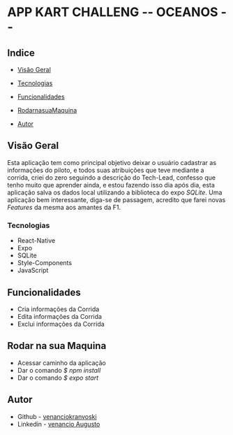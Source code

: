 # APP KART CHALLENG -- OCEANOS --

## Indice

  - [Visão Geral](#Visão-Geral)
  - [Tecnologias](#Tecnologias)
  - [Funcionalidades](#Funcionalidades)
  - [RodarnasuaMaquina](RodarnasuaMaquina)

- [Autor](#Autor)


## Visão Geral

Esta aplicação tem como principal objetivo deixar o usuário cadastrar as informações do piloto, e todos suas atribuições que teve mediante a corrida, criei do zero seguindo a descrição do Tech-Lead, confesso que tenho muito que aprender ainda, e estou fazendo isso dia após dia, esta aplicação salva os dados local utilizando a biblioteca do expo *SQLite*. Uma aplicação bem interessante, diga-se de passagem, acredito que farei novas *Features* da mesma aos amantes da F1.      


### Tecnologias

- React-Native 
- Expo 
- SQLite
- Style-Components
- JavaScript

## Funcionalidades

- Cria   informações da Corrida
- Edita  informações da Corrida
- Exclui informações da Corrida

## Rodar na sua Maquina  
  
- Acessar caminho da aplicação  
- Dar o comando  *$ npm install*
- Dar o comando  *$ expo start*

## Autor

- Github - [venanciokranvoski](https://github.com/venanciokranvoski)
- Linkedin - [venancio Augusto](https://www.linkedin.com/in/venancio-augusto-87678213a/)


